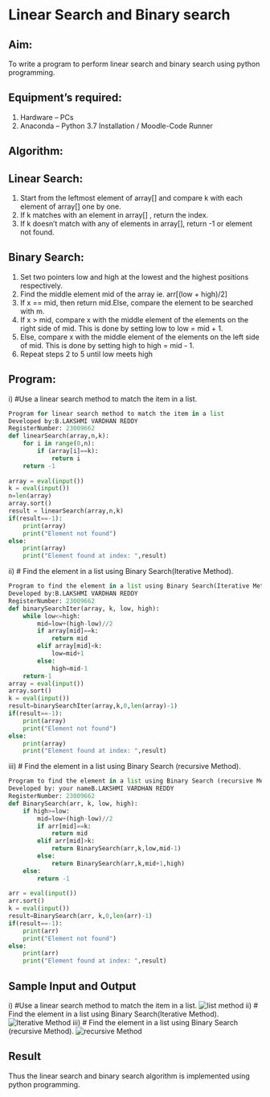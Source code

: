 # Linear Search and Binary search
## Aim:
To write a program to perform linear search and binary search using python programming.
## Equipment’s required:
1.	Hardware – PCs
2.	Anaconda – Python 3.7 Installation / Moodle-Code Runner
## Algorithm:
## Linear Search:
1.	Start from the leftmost element of array[] and compare k with each element of array[] one by one.
2.	If k matches with an element in array[] , return the index.
3.	If k doesn’t match with any of elements in array[], return -1 or element not found.
## Binary Search:
1.	Set two pointers low and high at the lowest and the highest positions respectively.
2.	Find the middle element mid of the array ie. arr[(low + high)/2]
3.	If x == mid, then return mid.Else, compare the element to be searched with m.
4.	If x > mid, compare x with the middle element of the elements on the right side of mid. This is done by setting low to low = mid + 1.
5.	Else, compare x with the middle element of the elements on the left side of mid. This is done by setting high to high = mid - 1.
6.	Repeat steps 2 to 5 until low meets high
## Program:
i)	#Use a linear search method to match the item in a list.
```python
Program for linear search method to match the item in a list
Developed by:B.LAKSHMI VARDHAN REDDY
RegisterNumber: 23009662
def linearSearch(array,n,k):
    for i in range(0,n):
        if (array[i]==k):
            return i
    return -1
    
array = eval(input())
k = eval(input()) 
n=len(array)
array.sort()
result = linearSearch(array,n,k)
if(result==-1):
    print(array)
    print("Element not found")
else:
    print(array)
    print("Element found at index: ",result)
```
ii)	# Find the element in a list using Binary Search(Iterative Method).
```python
Program to find the element in a list using Binary Search(Iterative Method)..
Developed by:B.LAKSHMI VARDHAN REDDY
RegisterNumber: 23009662
def binarySearchIter(array, k, low, high):
    while low<=high:
        mid=low+(high-low)//2
        if array[mid]==k:
            return mid
        elif array[mid]<k:
            low=mid+1
        else:
            high=mid-1
    return-1
array = eval(input())
array.sort()
k = eval(input())
result=binarySearchIter(array,k,0,len(array)-1)
if(result==-1):
    print(array)
    print("Element not found")
else:
    print(array)
    print("Element found at index: ",result)
```
iii)	# Find the element in a list using Binary Search (recursive Method).
```python
Program to find the element in a list using Binary Search (recursive Method).
Developed by: your nameB.LAKSHMI VARDHAN REDDY
RegisterNumber: 23009662
def BinarySearch(arr, k, low, high):
    if high>=low:
        mid=low+(high-low)//2
        if arr[mid]==k:
            return mid
        elif arr[mid]>k:
            return BinarySearch(arr,k,low,mid-1)
        else:
            return BinarySearch(arr,k,mid+1,high)
    else:
        return -1
    
arr = eval(input())
arr.sort()
k = eval(input()) 
result=BinarySearch(arr, k,0,len(arr)-1)
if(result==-1):
    print(arr)
    print("Element not found")
else:
    print(arr)
    print("Element found at index: ",result)
```
## Sample Input and Output
i)	#Use a linear search method to match the item in a list.
![list method](https://github.com/BhumireddyLakshmivardhanreddy/Search-Algorithm/assets/148514637/3ec6feba-7b26-44c1-a362-8a0d3f1533b3)
ii)	# Find the element in a list using Binary Search(Iterative Method).
![Iterative Method](https://github.com/BhumireddyLakshmivardhanreddy/Search-Algorithm/assets/148514637/1ac4ba95-2cd8-4e43-933e-2d7a3578e889)
iii)	# Find the element in a list using Binary Search (recursive Method).
![recursive Method](https://github.com/BhumireddyLakshmivardhanreddy/Search-Algorithm/assets/148514637/a934b12a-fa84-4547-b68d-67f3cef27c22)
## Result
Thus the linear search and binary search algorithm is implemented using python programming.
